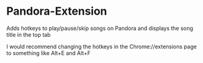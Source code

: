 # Pandora-Extension
Adds hotkeys to play/pause/skip songs on Pandora and displays the song title in the top tab

I would recommend changing the hotkeys in the Chrome://extensions page to something like Alt+E and Alt+F
